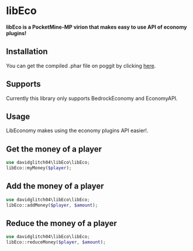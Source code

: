 # libEco
**libEco is a PocketMine-MP virion that makes easy to use API of economy plugins!**

## Installation
You can get the compiled .phar file on poggit by clicking [here](https://poggit.pmmp.io/ci/David-pm-pl/libEco/~).

## Supports
Currently this library only supports BedrockEconomy and EconomyAPI.

## Usage
LibEconomy makes using the economy plugins API easier!.

## Get the money of a player

```php
use davidglitch04\libEco\libEco;
libEco::myMoney($player);
```
## Add the money of a player

```php
use davidglitch04\libEco\libEco;
libEco::addMoney($player, $amount);
```

## Reduce the money of a player

```php
use davidglitch04\libEco\libEco;
libEco::reduceMoney($player, $amount);
```
